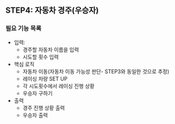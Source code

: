 ## STEP4: **자동차 경주(우승자)**

### 필요 기능 목록

- 입력:
    - 경주할 자동차 이름을 입력
    - 시도할 횟수 입력
- 핵심 로직
    - 자동차 이동(자동차 이동 가능성 판단- STEP3와 동일한 것으로 추정)
    - 레이싱 차량 SET UP
    - 각 시도횟수에서 레이싱 진행 상황
    - 우승자 구하기
- 출력
    - 경주 진행 상황 출력
    - 우승자 출력